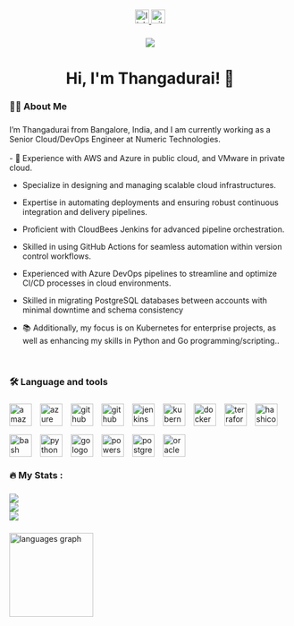 ###

<div align="center">
  
<a href="https://www.linkedin.com/in/thangadurai-murugan-87958556/" target="_blank">
  <img src="https://img.shields.io/static/v1?message=LinkedIn&logo=linkedin&label=&color=0077B5&logoColor=white&labelColor=&style=for-the-badge" height="25" alt="linkedin logo"/>
</a>

<a href="https://github.com/thangacodes/" target="_blank">
  <img src="https://img.shields.io/static/v1?message=GitHub&logo=github&label=&color=000000&logoColor=white&labelColor=&style=for-the-badge" height="25" alt="github logo" />
</a>

</div>

###

<div align="center">
  <img src="https://visitor-badge.laobi.icu/badge?page_id=thangacodes.thangacodes&" />
</div>

###

<h1 align="center">Hi, I'm Thangadurai! 👋</h1>

###

<h3 align="left">👩‍💻  About Me</h3>

###

<p align="left">
  I’m Thangadurai from Bangalore, India, and I am currently working as a Senior Cloud/DevOps Engineer at Numeric Technologies.
  <br><br>
  - 🔭 Experience with AWS and Azure in public cloud, and VMware in private cloud.
  
  - Specialize in designing and managing scalable cloud infrastructures.
    
  - Expertise in automating deployments and ensuring robust continuous integration and delivery pipelines.
    
  - Proficient with CloudBees Jenkins for advanced pipeline orchestration.
    
  - Skilled in using GitHub Actions for seamless automation within version control workflows.
    
  - Experienced with Azure DevOps pipelines to streamline and optimize CI/CD processes in cloud environments.

  - Skilled in migrating PostgreSQL databases between accounts with minimal downtime and schema consistency
  
  - 📚 Additionally, my focus is on Kubernetes for enterprise projects, as well as enhancing my skills in Python and Go programming/scripting..
  <br>
</p>

###

<h3 align="left">🛠 Language and tools</h3>

###

<div align="left" style="display: flex; flex-wrap: wrap; gap: 15px;">
  
  <!-- AWS Logo -->
  <img src="https://cdn.jsdelivr.net/gh/devicons/devicon/icons/amazonwebservices/amazonwebservices-line-wordmark.svg" height="40" alt="amazonwebservices logo" />

  <!-- Azure Cloud Logo -->
  <img src="https://cdn.jsdelivr.net/gh/devicons/devicon/icons/azure/azure-original.svg" height="40" alt="azure cloud logo" />
  
  <!-- GitHub Logo -->
  <img src="https://cdn.jsdelivr.net/gh/devicons/devicon/icons/github/github-original.svg" height="40" alt="github logo" />

  <!-- GitHub Actions Logo -->
  <img src="https://cdn.jsdelivr.net/gh/devicons/devicon/icons/githubactions/githubactions-original.svg" height="40" alt="github actions logo" />
  
  <!-- Jenkins Logo -->
  <img src="https://cdn.jsdelivr.net/gh/devicons/devicon/icons/jenkins/jenkins-original.svg" height="40" alt="jenkins logo" />

  <!-- Kubernetes Logo -->
  <img src="https://cdn.jsdelivr.net/gh/devicons/devicon/icons/kubernetes/kubernetes-plain.svg" height="40" alt="kubernetes logo" />

  <!-- Docker Logo -->
  <img src="https://cdn.jsdelivr.net/gh/devicons/devicon/icons/docker/docker-plain-wordmark.svg" height="40" alt="docker logo" />

  <!-- Terraform Logo (HashiCorp) -->
  <img src="https://cdn.jsdelivr.net/gh/devicons/devicon/icons/terraform/terraform-original-wordmark.svg" height="40" alt="terraform logo" />

  <!-- HashiCorp Vault Logo -->
  <img src="https://cdn.jsdelivr.net/gh/devicons/devicon/icons/vault/vault-original-wordmark.svg" height="40" alt="hashicorp vault logo" />

  <!-- Bash Logo -->
  <img src="https://cdn.jsdelivr.net/gh/devicons/devicon/icons/bash/bash-original.svg" height="40" alt="bash logo" />

  <!-- Python Logo -->
  <img src="https://cdn.jsdelivr.net/gh/devicons/devicon/icons/python/python-original-wordmark.svg" height="40" alt="python logo" />

  <!-- Go Logo -->
  <img src="https://cdn.jsdelivr.net/gh/devicons/devicon/icons/go/go-original-wordmark.svg" height="40" alt="go logo" />
  
  <!-- PowerShell Logo -->
  <img src="https://cdn.jsdelivr.net/gh/devicons/devicon/icons/powershell/powershell-original.svg" height="40" alt="powershell logo" />
  
  <!-- PostgreSQL DB Logo -->
  <img src="https://cdn.jsdelivr.net/gh/devicons/devicon/icons/postgresql/postgresql-original.svg" height="40" alt="postgresql logo" />

  <!-- Oracle DB Logo -->
  <img src="https://cdn.jsdelivr.net/gh/devicons/devicon/icons/oracle/oracle-original.svg" height="40" alt="oracle db logo" />

</div>

<h3 align="left">🔥   My Stats :</h3>

###

![](https://github-readme-stats.vercel.app/api?username=thangacodes&theme=dark&hide_border=true&include_all_commits=true&count_private=true)  
![](https://github-readme-streak-stats.herokuapp.com/?user=thangacodes&theme=dark&hide_border=true)  
![](https://github-readme-activity-graph.cyclic.app/graph?username=thangacodes&theme=react-dark)

###

###

<div align="left">
  <img src="https://github-readme-stats.vercel.app/api/top-langs?username=thangacodes&locale=en&hide_title=false&layout=compact&card_width=320&langs_count=5&theme=dracula&hide_border=false" height="150" alt="languages graph"  />
</div>

###
